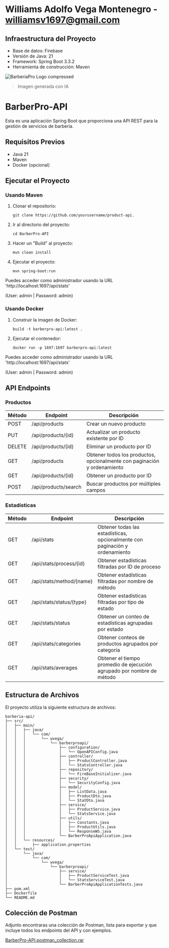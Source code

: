 # Williams Adolfo Vega Montenegro - williamsv1697@gmail.com

## Infraestructura del Proyecto

- Base de datos: Firebase
- Versión de Java: 21
- Framework: Spring Boot 3.3.2
- Herramienta de construcción: Maven

![BarberiaPro Logo compressed](https://github.com/user-attachments/assets/db11b57e-17bd-420e-a0ea-2e025f88698f)
> Imagen generada con IA

# BarberPro-API
Esta es una aplicación Spring Boot que proporciona una API REST para la gestión de servicios de barbería.

## Requisitos Previos

- Java 21
- Maven
- Docker (opcional)

## Ejecutar el Proyecto

### Usando Maven

1. Clonar el repositorio:
   ```
   git clone https://github.com/yourusername/product-api.
   ```

2. Ir al directorio del proyecto:
   ```
   cd BarberPro-API
   ```

3. Hacer un "Build" al proyecto:
   ```
   mvn clean install
   ```

4. Ejecutar el proyecto:
   ```
   mvn spring-boot:run
   ```

Puedes acceder como administrador usando la URL 'http://localhost:1697/api/stats'

(User: admin | Password: admin) 

### Usando Docker

1. Construir la imagen de Docker:
   ```
   build -t barberpro-api:latest .
   ```

2. Ejecutar el contenedor:
   ```
   docker run -p 1697:1697 barberpro-api:latest
   ```
Puedes acceder como administrador usando la URL 'http://localhost:1697/api/stats'

(User: admin | Password: admin)

## API Endpoints

### Productos

| Método | Endpoint | Descripción |
| ------ | -------- | ----------- |
| POST   | /api/products | Crear un nuevo producto |
| PUT    | /api/products/{id} | Actualizar un producto existente por ID |
| DELETE | /api/products/{id} | Eliminar un producto por ID |
| GET    | /api/products | Obtener todos los productos, opcionalmente con paginación y ordenamiento |
| GET    | /api/products/{id} | Obtener un producto por ID |
| POST   | /api/products/search | Buscar productos por múltiples campos |

### Estadísticas

| Método | Endpoint | Descripción |
| ------ | -------- | ----------- |
| GET    | /api/stats | Obtener todas las estadísticas, opcionalmente con paginación y ordenamiento |
| GET    | /api/stats/process/{id} | Obtener estadísticas filtradas por ID de proceso |
| GET    | /api/stats/method/{name} | Obtener estadísticas filtradas por nombre de método |
| GET    | /api/stats/status/{type} | Obtener estadísticas filtradas por tipo de estado |
| GET    | /api/stats/status | Obtener un conteo de estadísticas agrupadas por estado |
| GET    | /api/stats/categories | Obtener conteos de productos agrupados por categoría |
| GET    | /api/stats/averages | Obtener el tiempo promedio de ejecución agrupado por nombre de método |


## Estructura de Archivos

El proyecto utiliza la siguiente estructura de archivos:

```
barberia-api/
├── src/
│   ├── main/
│   │   ├── java/
│   │   │   └── com/
│   │   │       └── wvega/
│   │   │           └── barberproapi/
│   │   │               ├── configuration/
│   │   │               │   └── OpenAPIConfig.java
│   │   │               ├── controller/
│   │   │               │   ├── ProductController.java
│   │   │               │   └── StatsController.java
│   │   │               ├── repository/
│   │   │               │   └── FireBaseInitializer.java
│   │   │               ├── security/
│   │   │               │   └── SecurityConfig.java
│   │   │               ├── model/
│   │   │               │   ├── ListData.java
│   │   │               │   ├── ProductDto.java
│   │   │               │   └── StatDto.java
│   │   │               ├── service/
│   │   │               │   ├── ProductService.java
│   │   │               │   └── StatsService.java
│   │   │               ├── utils/
│   │   │               │   ├── Constants.java
│   │   │               │   ├── ProductUtils.java
│   │   │               │   └── ResponseWS.java
│   │   │               └── BarberProApiApplication.java
│   │   └── resources/
│   │       ├── application.properties
│   └── test/
│       └── java/
│           └── com/
│               └── wvega/
│                   └── barberproapi/
│                       ├── service/
│                       │   ├── ProductServiceTest.java
│                       │   └── StatsServiceTest.java
│                       └── BarberProApiApplicationTests.java
├── pom.xml
├── Dockerfile
└── README.md
```
## Colección de Postman

Adjunto encontraras una colección de Postman, lista para exportar y que incluye todos los endpoints del API y con ejemplos.

[BarberPro-API.postman_collection.rar](https://drive.google.com/file/d/1HGqcOjuiHZNI-_PR4h7ScJJ7TRazoDwn/view?usp=sharing)
